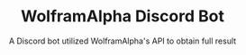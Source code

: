 <h1 align="center">WolframAlpha Discord Bot</h1>
<p align="center">A Discord bot utilized WolframAlpha's API to obtain full result</p>

